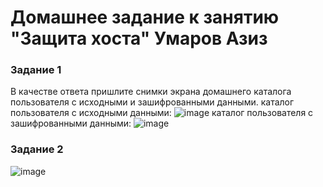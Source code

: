 # Домашнее задание к занятию "Защита хоста" Умаров Азиз

### Задание 1
В качестве ответа пришлите снимки экрана домашнего каталога пользователя с исходными и зашифрованными данными.
каталог пользователя с исходными данными:
![image](https://github.com/UmarovAM/sys-homework/assets/118117183/bbe04841-5a12-4b6f-9513-72551eebe389)
каталог пользователя с зашифрованными данными:
![image](https://github.com/UmarovAM/sys-homework/assets/118117183/2c0ca5da-f75c-4e9e-b047-068c1a18584f)

### Задание 2

![image](https://github.com/UmarovAM/sys-homework/assets/118117183/7b34b9cd-2a29-4f7e-8753-0afa0ed3216a)

